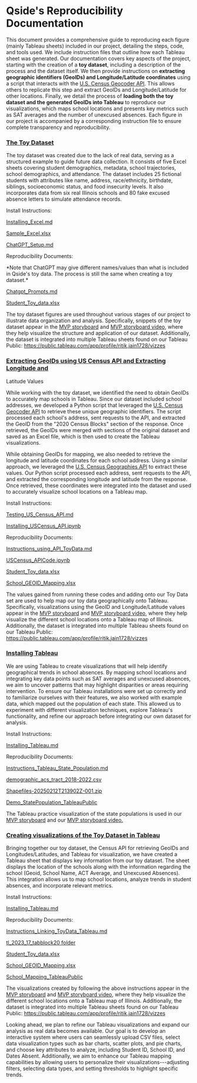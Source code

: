 # Qside's Reproducibility Documentation

This document provides a comprehensive guide to reproducing each figure
(mainly Tableau sheets) included in our project, detailing the steps,
code, and tools used. We include instruction files that outline how each
Tableau sheet was generated. Our documentation covers key aspects of the
project, starting with the creation of a **toy dataset**, including a
description of the process and the dataset itself. We then provide
instructions on **extracting geographic identifiers (GeoIDs) and
Longitude/Latitude coordinates** using a script that interacts with the
[U.S. Census Geocoder
API](https://geocoding.geo.census.gov/geocoder/geographies/address).
This allows others to replicate this step and extract GeoIDs and
Longitude/Latitude for other locations. Finally, we detail the process
of **loading both the toy dataset and the generated GeoIDs into
Tableau** to reproduce our visualizations, which maps school locations
and presents key metrics such as SAT averages and the number of
unexcused absences. Each figure in our project is accompanied by a
corresponding instruction file to ensure complete transparency and
reproducibility.

### <ins>The Toy Dataset</ins>

The toy dataset was created due to the lack of real data, serving as a
structured example to guide future data collection. It consists of five
Excel sheets covering student demographics, metadata, school
trajectories, school demographics, and attendance. The dataset includes
25 fictional students with attributes like name, address,
race/ethnicity, birthdate, siblings, socioeconomic status, and food
insecurity levels. It also incorporates data from six real Illinois
schools and 80 fake excused absence letters to simulate attendance
records.

Install Instructions:

[Installing_Excel.md](https://github.com/ritikjain1/QsideCapstone25/blob/main/Reproducibility_Documents/Toy_Dataset/Installing_Excel.md)

[Sample_Excel.xlsx](https://github.com/ritikjain1/QsideCapstone25/blob/main/Reproducibility_Documents/Toy_Dataset/Sample_Excel.xlsx)

[ChatGPT_Setup.md](https://github.com/ritikjain1/QsideCapstone25/blob/main/Reproducibility_Documents/Toy_Dataset/ChatGPT_Setup.md)

Reproducibility Documents:

\*Note that ChatGPT may give different names/values than what is
included in Qside's toy data. The process is still the same when
creating a toy dataset.\*


[Chatgpt_Prompts.md](https://github.com/ritikjain1/QsideCapstone25/blob/main/Reproducibility_Documents/Toy_Dataset/About_QSIDEs_ToyData.md)

[Student_Toy_data.xlsx](https://github.com/ritikjain1/QsideCapstone25/blob/main/Reproducibility_Documents/Toy_Dataset/Student_Toy_data.xlsx)

The toy dataset figures are used throughout various stages of our
project to illustrate data organization and analysis. Specifically,
snippets of the toy dataset appear in the [MVP
storyboard](https://michiganstate.sharepoint.com/:p:/r/sites/Section_SS25-CMSE-495-001-225215054-EL-32-A26-QSIDE/Shared%20Documents/QSIDE/Project_deliverables/Qside-CMSE495_MVP_Storyboard.pptx?d=w00b41b4390284164981b8d24a2f41113&csf=1&web=1&e=kZFDtu)
and [MVP storyboard
video](https://michiganstate.sharepoint.com/:v:/r/sites/Section_SS25-CMSE-495-001-225215054-EL-32-A26-QSIDE/Shared%20Documents/QSIDE/Project_deliverables/QSIDE-CMSE495_MVP_Presentation_Video.mp4?csf=1&web=1&e=Y1v2sn),
where they help visualize the structure and application of our dataset.
Additionally, the dataset is integrated into multiple Tableau sheets
found on our Tableau Public:
<https://public.tableau.com/app/profile/ritik.jain1728/vizzes>

### <ins>Extracting GeoIDs using US Census API and Extracting Longitude and
Latitude Values</ins>

While working with the toy dataset, we identified the need to obtain
GeoIDs to accurately map schools in Tableau. Since our dataset included
school addresses, we developed a Python script that leveraged the [U.S.
Census Geocoder
API](https://geocoding.geo.census.gov/geocoder/geographies/address) to
retrieve these unique geographic identifiers. The script processed each
school's address, sent requests to the API, and extracted the GeoID from
the \"2020 Census Blocks\" section of the response. Once retrieved, the
GeoIDs were merged with sections of the original dataset and saved as an
Excel file, which is then used to create the Tableau visualizations.

While obtaining GeoIDs for mapping, we also needed to retrieve the
longitude and latitude coordinates for each school address. Using a
similar approach, we leveraged the [U.S. Census Geographies
API](https://geocoding.geo.census.gov/geocoder/geographies/address) to
extract these values. Our Python script processed each address, sent
requests to the API, and extracted the corresponding longitude and
latitude from the response. Once retrieved, these coordinates were
integrated into the dataset and used to accurately visualize school
locations on a Tableau map.

Install Instructions:

[Testing_US_Census_API.md](https://github.com/ritikjain1/QsideCapstone25/blob/main/Reproducibility_Documents/US_Census_API/Testing_US_Census_API.md)

[Installing_USCensus_API.ipynb](https://github.com/ritikjain1/QsideCapstone25/blob/main/Reproducibility_Documents/US_Census_API/Installing_USCensus_API.ipynb)

Reproducibility Documents:

[Instructions_using_API_ToyData.md](https://github.com/ritikjain1/QsideCapstone25/blob/main/Reproducibility_Documents/US_Census_API/Instructions_using_API_ToyData.md)

[USCensus_APICode.ipynb](https://github.com/ritikjain1/QsideCapstone25/blob/main/Reproducibility_Documents/US_Census_API/USCensus_APICode.ipynb)

[Student_Toy_data.xlsx](https://github.com/ritikjain1/QsideCapstone25/blob/main/Reproducibility_Documents/US_Census_API/Student_Toy_data.xlsx)

[School_GEOID_Mapping.xlsx](https://github.com/ritikjain1/QsideCapstone25/blob/main/Reproducibility_Documents/US_Census_API/School_GEOID_Mapping.xlsx)

The values gained from running these codes and adding onto our Toy Data
set are used to help map our toy data geographically onto Tableau.
Specifically, visualizations using the GeoID and Longitude/Latitude
values appear in the [MVP
storyboard](https://michiganstate.sharepoint.com/:p:/r/sites/Section_SS25-CMSE-495-001-225215054-EL-32-A26-QSIDE/Shared%20Documents/QSIDE/Project_deliverables/Qside-CMSE495_MVP_Storyboard.pptx?d=w00b41b4390284164981b8d24a2f41113&csf=1&web=1&e=kZFDtu)
and [MVP storyboard
video](https://michiganstate.sharepoint.com/:v:/r/sites/Section_SS25-CMSE-495-001-225215054-EL-32-A26-QSIDE/Shared%20Documents/QSIDE/Project_deliverables/QSIDE-CMSE495_MVP_Presentation_Video.mp4?csf=1&web=1&e=Y1v2sn),
where they help visualize the different school locations onto a Tableau
map of Illinois. Additionally, the dataset is integrated into multiple
Tableau sheets found on our Tableau Public:
<https://public.tableau.com/app/profile/ritik.jain1728/vizzes>

### <ins>Installing Tableau</ins>

We are using Tableau to create visualizations that will help identify
geographical trends in school absences. By mapping school locations and
integrating key data points such as SAT averages and unexcused absences,
we aim to uncover patterns that may highlight disparities or areas
requiring intervention. To ensure our Tableau installations were set up
correctly and to familiarize ourselves with their features, we also
worked with example data, which mapped out the population of each state.
This allowed us to experiment with different visualization techniques,
explore Tableau's functionality, and refine our approach before
integrating our own dataset for analysis.

Install Instructions:

[Installing_Tableau.md](https://github.com/ritikjain1/QsideCapstone25/blob/main/Reproducibility_Documents/Tableau/Installing_Tableau.md)

Reproducibility Documents:

[Instructions_Tableau_State_Population.md](https://github.com/ritikjain1/QsideCapstone25/blob/main/Reproducibility_Documents/Tableau/Instructions_Tableau_State_Population.md)

[demographic_acs_tract_2018-2022.csv](https://github.com/ritikjain1/QsideCapstone25/blob/main/Reproducibility_Documents/Tableau/demographic_acs_tract_2018-2022.xlsx)

[Shapefiles-20250212T213902Z-001.zip](https://github.com/ritikjain1/QsideCapstone25/tree/main/Reproducibility_Documents/Tableau/Shapefiles)

[Demo_StatePopulation_TableauPublic](https://public.tableau.com/app/profile/gabriella.stickney/viz/Demo_StatePopulation/Sheet1)

The Tableau practice visualization of the state populations is used in
our [MVP
storyboard](https://michiganstate.sharepoint.com/:p:/r/sites/Section_SS25-CMSE-495-001-225215054-EL-32-A26-QSIDE/Shared%20Documents/QSIDE/Project_deliverables/Qside-CMSE495_MVP_Storyboard.pptx?d=w00b41b4390284164981b8d24a2f41113&csf=1&web=1&e=Yg8jcB)
and our [MVP storyboard
video.](https://michiganstate.sharepoint.com/:v:/r/sites/Section_SS25-CMSE-495-001-225215054-EL-32-A26-QSIDE/Shared%20Documents/QSIDE/Project_deliverables/QSIDE-CMSE495_MVP_Presentation_Video.mp4?csf=1&web=1&e=bU1dQj)

### <ins>Creating visualizations of the Toy Dataset in Tableau</ins>

Bringing together our toy dataset, the Census API for retrieving GeoIDs
and Longitudes/Latitudes, and Tableau for visualization, we have created
a Tableau sheet that displays key information from our toy dataset. The
sheet displays the location of the schools along with the information
regarding the school (Geoid, School Name, ACT Average, and Unexcused
Absences). This integration allows us to map school locations, analyze
trends in student absences, and incorporate relevant metrics.

Install Instructions:

[Installing_Tableau.md](https://github.com/ritikjain1/QsideCapstone25/blob/main/Reproducibility_Documents/Tableau/Installing_Tableau.md)

Reproducibility Documents:

[Instructions_Linking_ToyData_Tableau.md](https://github.com/ritikjain1/QsideCapstone25/blob/main/Reproducibility_Documents/Toy_Data_TableauSheet/Instructions_Linking_ToyData_Tableau.md)

[tl_2023_17_tabblock20
folder](https://github.com/ritikjain1/QsideCapstone25/blob/main/Reproducibility_Documents/Toy_Data_TableauSheet/Download_tl_2023_17_tabblock20.md)

[Student_Toy_data.xlsx](https://github.com/ritikjain1/QsideCapstone25/blob/main/Reproducibility_Documents/US_Census_API/Student_Toy_data.xlsx)

[School_GEOID_Mapping.xlsx](https://github.com/ritikjain1/QsideCapstone25/blob/main/Reproducibility_Documents/US_Census_API/School_GEOID_Mapping.xlsx)

[School_Mapping_TableauPublic](https://public.tableau.com/app/profile/ritik.jain1728/viz/Toydataset_17429213767350/Sheet2?publish=yes)

The visualizations created by following the above instructions appear in
the [MVP
storyboard](https://michiganstate.sharepoint.com/:p:/r/sites/Section_SS25-CMSE-495-001-225215054-EL-32-A26-QSIDE/Shared%20Documents/QSIDE/Project_deliverables/Qside-CMSE495_MVP_Storyboard.pptx?d=w00b41b4390284164981b8d24a2f41113&csf=1&web=1&e=kZFDtu)
and [MVP storyboard
video](https://michiganstate.sharepoint.com/:v:/r/sites/Section_SS25-CMSE-495-001-225215054-EL-32-A26-QSIDE/Shared%20Documents/QSIDE/Project_deliverables/QSIDE-CMSE495_MVP_Presentation_Video.mp4?csf=1&web=1&e=Y1v2sn),
where they help visualize the different school locations onto a Tableau
map of Illinois. Additionally, the dataset is integrated into multiple
Tableau sheets found on our Tableau Public:
<https://public.tableau.com/app/profile/ritik.jain1728/vizzes>

Looking ahead, we plan to refine our Tableau visualizations and expand
our analysis as real data becomes available. Our goal is to develop an
interactive system where users can seamlessly upload CSV files, select
data visualization types such as bar charts, scatter plots, and pie
charts, and choose key attributes to analyze, including Student ID,
School ID, and Dates Absent. Additionally, we aim to enhance our Tableau
mapping capabilities by allowing users to personalize their
visualizations---adjusting filters, selecting data types, and setting
thresholds to highlight specific trends.
